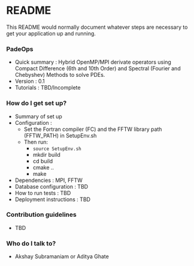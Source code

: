 # README #

This README would normally document whatever steps are necessary to get your application up and running.

### PadeOps ###

* Quick summary : Hybrid OpenMP/MPI derivate operators using Compact Difference (6th and 10th Order) and Spectral (Fourier and Chebyshev) Methods to solve PDEs.
* Version : 0.1
* Tutorials : TBD/Incomplete

### How do I get set up? ###

* Summary of set up
* Configuration :
    * Set the Fortran compiler (FC) and the FFTW library path (FFTW_PATH) in SetupEnv.sh
    * Then run:
        * `source SetupEnv.sh`
        * mkdir build
        * cd build
        * cmake ..
        * make
* Dependencies : MPI, FFTW
* Database configuration : TBD
* How to run tests : TBD
* Deployment instructions : TBD

### Contribution guidelines ###

* TBD

### Who do I talk to? ###

* Akshay Subramaniam or Aditya Ghate